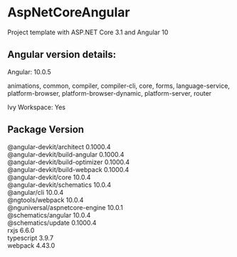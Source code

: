 # AspNetCoreAngular

Project template with ASP.NET Core 3.1 and Angular 10


Angular version details:
-----------------------------------------------------------
Angular: 10.0.5

animations, common, compiler, compiler-cli, core, forms,
language-service, platform-browser, platform-browser-dynamic,
platform-server, router

Ivy Workspace: Yes

Package                           Version
-----------------------------------------------------------
@angular-devkit/architect         0.1000.4\
@angular-devkit/build-angular     0.1000.4\
@angular-devkit/build-optimizer   0.1000.4\
@angular-devkit/build-webpack     0.1000.4\
@angular-devkit/core              10.0.4\
@angular-devkit/schematics        10.0.4\
@angular/cli                      10.0.4\
@ngtools/webpack                  10.0.4\
@nguniversal/aspnetcore-engine    10.0.1\
@schematics/angular               10.0.4\
@schematics/update                0.1000.4\
rxjs                              6.6.0\
typescript                        3.9.7\
webpack                           4.43.0
